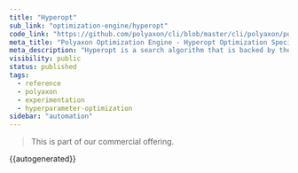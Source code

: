 ```yaml
---
title: "Hyperopt"
sub_link: "optimization-engine/hyperopt"
code_link: "https://github.com/polyaxon/cli/blob/master/cli/polyaxon/polyflow/matrix/hyperopt.py"
meta_title: "Polyaxon Optimization Engine - Hyperopt Optimization Specification - Polyaxon References"
meta_description: "Hyperopt is a search algorithm that is backed by the Hyperopt library to perform sequential model-based hyperparameter optimization."
visibility: public
status: published
tags:
  - reference
  - polyaxon
  - experimentation
  - hyperparameter-optimization
sidebar: "automation"
---
```


<blockquote class="commercial">This is part of our commercial offering.</blockquote>

{{autogenerated}}
